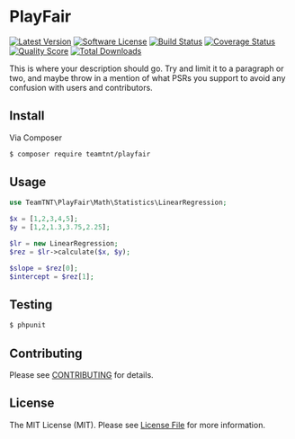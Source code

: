 # PlayFair

[![Latest Version](https://img.shields.io/github/release/thephpleague/skeleton.svg?style=flat-square)](https://github.com/thephpleague/skeleton/releases)
[![Software License](https://img.shields.io/badge/license-MIT-brightgreen.svg?style=flat-square)](LICENSE.md)
[![Build Status](https://img.shields.io/travis/thephpleague/skeleton/master.svg?style=flat-square)](https://travis-ci.org/thephpleague/skeleton)
[![Coverage Status](https://img.shields.io/scrutinizer/coverage/g/thephpleague/skeleton.svg?style=flat-square)](https://scrutinizer-ci.com/g/thephpleague/skeleton/code-structure)
[![Quality Score](https://img.shields.io/scrutinizer/g/thephpleague/skeleton.svg?style=flat-square)](https://scrutinizer-ci.com/g/thephpleague/skeleton)
[![Total Downloads](https://img.shields.io/packagist/dt/league/skeleton.svg?style=flat-square)](https://packagist.org/packages/league/skeleton)

This is where your description should go. Try and limit it to a paragraph or two, and maybe throw in a mention of what
PSRs you support to avoid any confusion with users and contributors.

## Install

Via Composer

``` bash
$ composer require teamtnt/playfair
```

## Usage

``` php
use TeamTNT\PlayFair\Math\Statistics\LinearRegression;

$x = [1,2,3,4,5];
$y = [1,2,1.3,3.75,2.25];

$lr = new LinearRegression;
$rez = $lr->calculate($x, $y);

$slope = $rez[0];
$intercept = $rez[1];
```

## Testing

``` bash
$ phpunit
```

## Contributing

Please see [CONTRIBUTING](https://github.com/teamtnt/playfair/blob/master/CONTRIBUTING.md) for details.

## License

The MIT License (MIT). Please see [License File](LICENSE.md) for more information.
